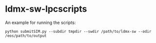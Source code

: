 # ldmx-sw-lpcscripts

An example for running the scripts: 
```
python submitSIM.py --subdir tmpdir --swdir /path/to/ldmx-sw --odir /eos/path/to/output
```
